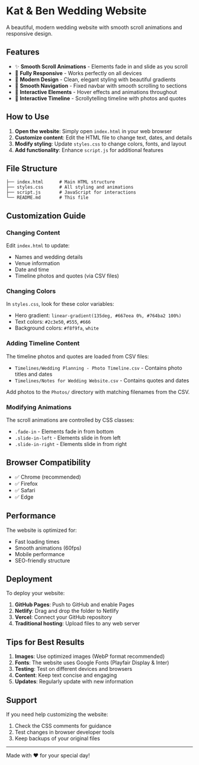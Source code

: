 # Kat & Ben Wedding Website

A beautiful, modern wedding website with smooth scroll animations and responsive design.

## Features

- ✨ **Smooth Scroll Animations** - Elements fade in and slide as you scroll
- 📱 **Fully Responsive** - Works perfectly on all devices
- 🎨 **Modern Design** - Clean, elegant styling with beautiful gradients
- 🎯 **Smooth Navigation** - Fixed navbar with smooth scrolling to sections
- 🌟 **Interactive Elements** - Hover effects and animations throughout
- 📸 **Interactive Timeline** - Scrollytelling timeline with photos and quotes

## How to Use

1. **Open the website**: Simply open `index.html` in your web browser
2. **Customize content**: Edit the HTML file to change text, dates, and details
3. **Modify styling**: Update `styles.css` to change colors, fonts, and layout
4. **Add functionality**: Enhance `script.js` for additional features

## File Structure

```
├── index.html      # Main HTML structure
├── styles.css      # All styling and animations
├── script.js       # JavaScript for interactions
└── README.md       # This file
```

## Customization Guide

### Changing Content

Edit `index.html` to update:
- Names and wedding details
- Venue information
- Date and time
- Timeline photos and quotes (via CSV files)

### Changing Colors

In `styles.css`, look for these color variables:
- Hero gradient: `linear-gradient(135deg, #667eea 0%, #764ba2 100%)`
- Text colors: `#2c3e50`, `#555`, `#666`
- Background colors: `#f8f9fa`, `white`

### Adding Timeline Content

The timeline photos and quotes are loaded from CSV files:
- `Timelines/Wedding Planning - Photo Timeline.csv` - Contains photo titles and dates
- `Timelines/Notes for Wedding Website.csv` - Contains quotes and dates

Add photos to the `Photos/` directory with matching filenames from the CSV.

### Modifying Animations

The scroll animations are controlled by CSS classes:
- `.fade-in` - Elements fade in from bottom
- `.slide-in-left` - Elements slide in from left
- `.slide-in-right` - Elements slide in from right

## Browser Compatibility

- ✅ Chrome (recommended)
- ✅ Firefox
- ✅ Safari
- ✅ Edge

## Performance

The website is optimized for:
- Fast loading times
- Smooth animations (60fps)
- Mobile performance
- SEO-friendly structure

## Deployment

To deploy your website:

1. **GitHub Pages**: Push to GitHub and enable Pages
2. **Netlify**: Drag and drop the folder to Netlify
3. **Vercel**: Connect your GitHub repository
4. **Traditional hosting**: Upload files to any web server

## Tips for Best Results

1. **Images**: Use optimized images (WebP format recommended)
2. **Fonts**: The website uses Google Fonts (Playfair Display & Inter)
3. **Testing**: Test on different devices and browsers
4. **Content**: Keep text concise and engaging
5. **Updates**: Regularly update with new information

## Support

If you need help customizing the website:
1. Check the CSS comments for guidance
2. Test changes in browser developer tools
3. Keep backups of your original files

---

Made with ❤️ for your special day! 
